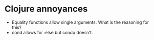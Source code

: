 Clojure annoyances
==================

* Equality functions allow single arguments. What is the reasoning for this?
* cond allows for :else but condp doesn't.
